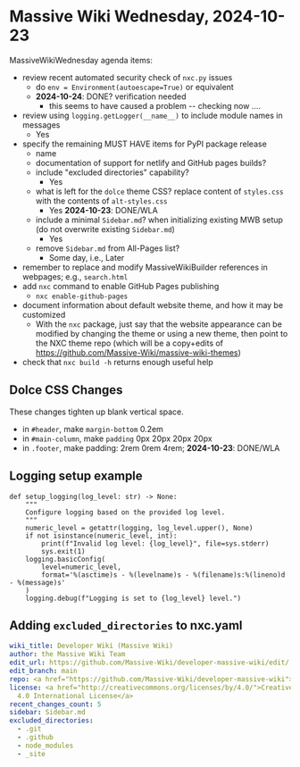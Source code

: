 # Massive Wiki Wednesday, 2024-10-23

MassiveWikiWednesday agenda items:
- review recent automated security check of `nxc.py` issues
    - do `env = Environment(autoescape=True)` or equivalent
    - **2024-10-24**: DONE? verification needed
	    - this seems to have caused a problem -- checking now ....
- review using `logging.getLogger(__name__)` to include module names in messages
    - Yes
- specify the remaining MUST HAVE items for PyPI package release
  - name
  - documentation of support for netlify and GitHub pages builds?
  - include "excluded directories" capability?
      - Yes
  - what is left for the `dolce` theme CSS?  replace content of `styles.css` with the contents of `alt-styles.css`
      - Yes  **2024-10-23**: DONE/WLA
  - include a minimal `Sidebar.md`? when initializing existing MWB setup (do not overwrite existing `Sidebar.md`)
      - Yes
  - remove `Sidebar.md` from All-Pages list?
      - Some day, i.e., Later
- remember to replace and modify MassiveWikiBuilder references in webpages; e.g., `search.html`
- add `nxc` command to enable GitHub Pages publishing
    - `nxc enable-github-pages`
- document information about default website theme, and how it may be customized
    - With the `nxc` package, just say that the website appearance can be modified by changing the theme or using a new theme, then point to the NXC theme repo (which will be a copy+edits of <https://github.com/Massive-Wiki/massive-wiki-themes>)
- check that `nxc build -h` returns enough useful help

## Dolce CSS Changes

These changes tighten up blank vertical space.

- in `#header`, make `margin-bottom` 0.2em
- in `#main-column`, make `padding` 0px 20px 20px 20px
- in `.footer`, make padding: 2rem 0rem 4rem;
**2024-10-23**: DONE/WLA
## Logging setup example

```python=
def setup_logging(log_level: str) -> None:
    """
    Configure logging based on the provided log level.
    """
    numeric_level = getattr(logging, log_level.upper(), None)
    if not isinstance(numeric_level, int):
        print(f"Invalid log level: {log_level}", file=sys.stderr)
        sys.exit(1)
    logging.basicConfig(
        level=numeric_level,
        format='%(asctime)s - %(levelname)s - %(filename)s:%(lineno)d - %(message)s'
    )
    logging.debug(f"Logging is set to {log_level} level.")
```

## Adding `excluded_directories` to nxc.yaml

```yaml
wiki_title: Developer Wiki (Massive Wiki)
author: the Massive Wiki Team
edit_url: https://github.com/Massive-Wiki/developer-massive-wiki/edit/
edit_branch: main
repo: <a href="https://github.com/Massive-Wiki/developer-massive-wiki">developer-massive-wiki</a>
license: <a href="http://creativecommons.org/licenses/by/4.0/">Creative Commons Attribution
  4.0 International License</a>
recent_changes_count: 5
sidebar: Sidebar.md
excluded_directories:
  - .git
  - .github
  - node_modules
  - _site
```